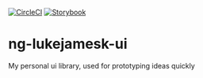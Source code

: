[![CircleCI](https://circleci.com/gh/lukejamesk/ng-lukejamesk-ui/tree/main.svg?style=svg)](https://circleci.com/gh/lukejamesk/ng-lukejamesk-ui/tree/main) [![Storybook](https://github.com/storybookjs/brand/blob/master/badge/badge-storybook.svg)](https://21-450752113-gh.circle-artifacts.com/0/build-storybook/index.html)

# ng-lukejamesk-ui

My personal ui library, used for prototyping ideas quickly

